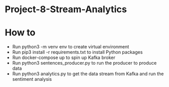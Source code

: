 # Project-8-Stream-Analytics

# How to
* Run python3 -m venv env to create virtual environment
* Run pip3 install -r requirements.txt to install Python packages
* Run docker-compose up to spin up Kafka broker
* Run python3 sentences_producer.py to run the producer to produce data
* Run python3 analytics.py to get the data stream from Kafka and run the sentiment analysis
